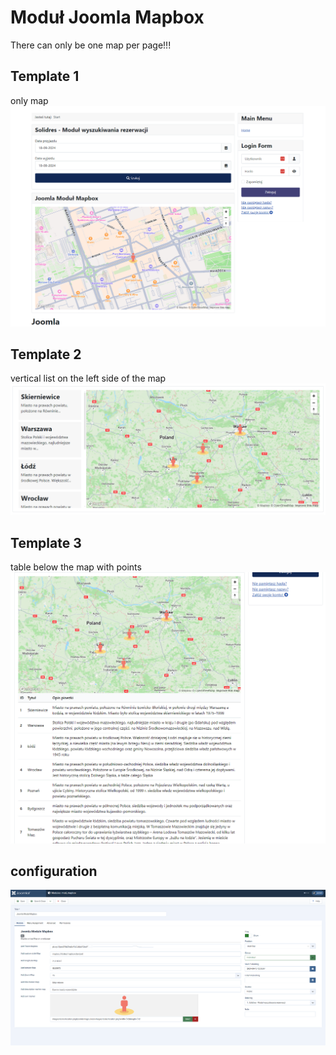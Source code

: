 # Moduł Joomla Mapbox 
There can only be one map per page!!!
## Template 1
only map
![template app](./template.png)
## Template 2
vertical list on the left side of the map
![template app](./template-2.png)
## Template 3
table below the map with points
![template app](./template-3.png)
## configuration
![template app](./configuration.png)
